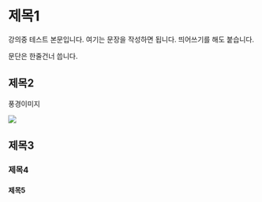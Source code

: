 # 제목1

강의중 테스트 본문입니다. 여기는 문장을 작성하면 됩니다.
띄어쓰기를 해도 붙습니다.

문단은 한줄건너 씁니다.

## 제목2

풍경이미지

![](https://imgnews.pstatic.net/image/079/2021/05/12/0003503092_001_20210512111705065.jpg?type=w6470)

## 제목3

### 제목4

#### 제목5
